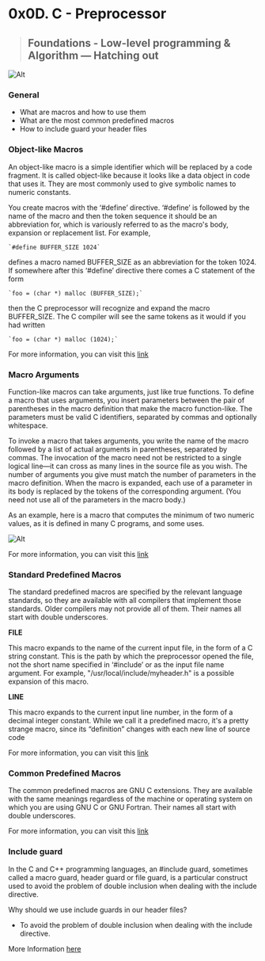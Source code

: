 # 0x0D. C - Preprocessor 

 > ## Foundations - Low-level programming & Algorithm ― Hatching out 

![Alt](https://www.examtray.com/sites/default/files/styles/image_800_x_400_/public/2019-05/c-preprocessor-directives-tutorial.jpg?itok=9kpBwWFW)

### General 

* What are macros and how to use them 
* What are the most common predefined macros 
* How to include guard your header files 

### Object-like Macros 

An object-like macro is a simple identifier which will be replaced by a code fragment. It is called object-like because it looks like a data object in code that uses it. They are most commonly used to give symbolic names to numeric constants. 

You create macros with the ‘#define’ directive. ‘#define’ is followed by the name of the macro and then the token sequence it should be an abbreviation for, which is variously referred to as the macro's body, expansion or replacement list. For example, 

    `#define BUFFER_SIZE 1024`

defines a macro named BUFFER_SIZE as an abbreviation for the token 1024. If somewhere after this ‘#define’ directive there comes a C statement of the form 

    `foo = (char *) malloc (BUFFER_SIZE);`

then the C preprocessor will recognize and expand the macro BUFFER_SIZE. The C compiler will see the same tokens as it would if you had written 

    `foo = (char *) malloc (1024);` 

For more information, you can visit this [link](https://gcc.gnu.org/onlinedocs/gcc-5.1.0/cpp/Object-like-Macros.html#Object-like-Macros) 

 

### Macro Arguments 

Function-like macros can take arguments, just like true functions. To define a macro that uses arguments, you insert parameters between the pair of parentheses in the macro definition that make the macro function-like. The parameters must be valid C identifiers, separated by commas and optionally whitespace. 

To invoke a macro that takes arguments, you write the name of the macro followed by a list of actual arguments in parentheses, separated by commas. The invocation of the macro need not be restricted to a single logical line—it can cross as many lines in the source file as you wish. The number of arguments you give must match the number of parameters in the macro definition. When the macro is expanded, each use of a parameter in its body is replaced by the tokens of the corresponding argument. (You need not use all of the parameters in the macro body.) 

As an example, here is a macro that computes the minimum of two numeric values, as it is defined in many C programs, and some uses. 

![Alt](https://i.ibb.co/prCPQGp/MACRO-EXAMPLE.png)

For more information, you can visit this [link](https://gcc.gnu.org/onlinedocs/gcc-5.1.0/cpp/Macro-Arguments.html#Macro-Arguments) 

### Standard Predefined Macros 

The standard predefined macros are specified by the relevant language standards, so they are available with all compilers that implement those standards. Older compilers may not provide all of them. Their names all start with double underscores. 

 

**__FILE__** 

This macro expands to the name of the current input file, in the form of a C string constant. This is the path by which the preprocessor opened the file, not the short name specified in ‘#include’ or as the input file name argument. For example, "/usr/local/include/myheader.h" is a possible expansion of this macro. 
 
**__LINE__** 

This macro expands to the current input line number, in the form of a decimal integer constant. While we call it a predefined macro, it's a pretty strange macro, since its “definition” changes with each new line of source code 

For more information, you can visit this [link](https://gcc.gnu.org/onlinedocs/gcc-5.1.0/cpp/Standard-Predefined-Macros.html#Standard-Predefined-Macros) 

### Common Predefined Macros 

The common predefined macros are GNU C extensions. They are available with the same meanings regardless of the machine or operating system on which you are using GNU C or GNU Fortran. Their names all start with double underscores. 

For more information, you can visit this [link](https://gcc.gnu.org/onlinedocs/gcc-5.1.0/cpp/Common-Predefined-Macros.html#Common-Predefined-Macros)

### Include guard 

In the C and C++ programming languages, an #include guard, sometimes called a macro guard, header guard or file guard, is a particular construct used to avoid the problem of double inclusion when dealing with the include directive. 

Why should we use include guards in our header files? 

* To avoid the problem of double inclusion when dealing with the include directive. 

More Information [here](https://www.learncpp.com/cpp-tutorial/header-guards/)

 
